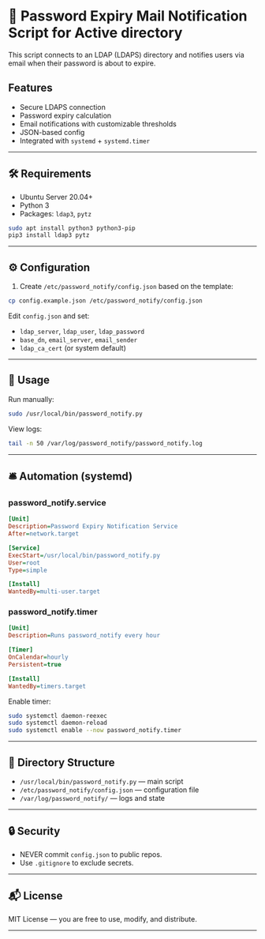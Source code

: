 # 🔐 Password Expiry Mail Notification Script for Active directory

This script connects to an LDAP (LDAPS) directory and notifies users via email when their password is about to expire.

## Features

- Secure LDAPS connection
- Password expiry calculation
- Email notifications with customizable thresholds
- JSON-based config
- Integrated with `systemd` + `systemd.timer`

---

## 🛠 Requirements

- Ubuntu Server 20.04+
- Python 3
- Packages: `ldap3`, `pytz`

```bash
sudo apt install python3 python3-pip
pip3 install ldap3 pytz
```

---

## ⚙ Configuration

1. Create `/etc/password_notify/config.json` based on the template:

```bash
cp config.example.json /etc/password_notify/config.json
```

Edit `config.json` and set:

- `ldap_server`, `ldap_user`, `ldap_password`
- `base_dn`, `email_server`, `email_sender`
- `ldap_ca_cert` (or system default)

---

## 🚀 Usage

Run manually:

```bash
sudo /usr/local/bin/password_notify.py
```

View logs:

```bash
tail -n 50 /var/log/password_notify/password_notify.log
```

---

## 🛎️ Automation (systemd)

### password_notify.service

```ini
[Unit]
Description=Password Expiry Notification Service
After=network.target

[Service]
ExecStart=/usr/local/bin/password_notify.py
User=root
Type=simple

[Install]
WantedBy=multi-user.target
```

### password_notify.timer

```ini
[Unit]
Description=Runs password_notify every hour

[Timer]
OnCalendar=hourly
Persistent=true

[Install]
WantedBy=timers.target
```

Enable timer:

```bash
sudo systemctl daemon-reexec
sudo systemctl daemon-reload
sudo systemctl enable --now password_notify.timer
```

---

## 📁 Directory Structure

- `/usr/local/bin/password_notify.py` — main script
- `/etc/password_notify/config.json` — configuration file
- `/var/log/password_notify/` — logs and state

---

## 🔒 Security

- NEVER commit `config.json` to public repos.
- Use `.gitignore` to exclude secrets.

---

## 📬 License

MIT License — you are free to use, modify, and distribute.

---
